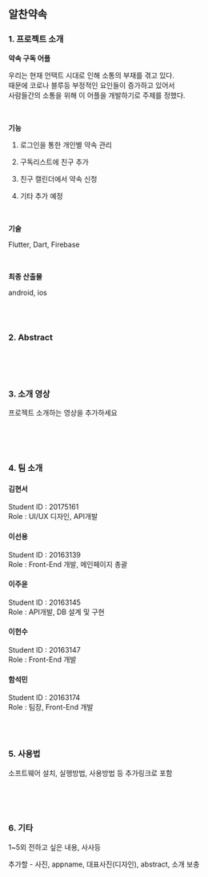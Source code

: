 ## 알찬약속

### 1. 프로젝트 소개

  **약속 구독 어플**

우리는 현재 언택트 시대로 인해 소통의 부재를 겪고 있다. <br>
때문에 코로나 블루등 부정적인 요인들이 증가하고 있어서 <br>
사람들간의 소통을 위해 이 어플을 개발하기로 주제를 정했다.<br>

<br>

**기능** 

1) 로그인을 통한 개인별 약속 관리

2) 구독리스트에 친구 추가

3) 친구 캘린더에서 약속 신청

4) 기타 추가 예정

<br>

**기술**

Flutter, Dart, Firebase

<br>

**최종 산출물**

android, ios

<br>
<br>

### 2. Abstract<br>

<br>
<br>
<br>

### 3. 소개 영상

프로젝트 소개하는 영상을 추가하세요

<br>
<br>
<br>

### 4. 팀 소개

#### 김현서 <br>
Student ID : 20175161   
Role : UI/UX 디자인, API개발
  <br>   

#### 이선용 <br>
Student ID : 20163139 <br>
Role : Front-End 개발, 메인페이지 총괄
   <br>

#### 이주윤 <br>
Student ID : 20163145 <br>
Role : API개발, DB 설계 및 구현
   <br>

#### 이헌수 <br>
Student ID : 20163147 <br>
Role : Front-End 개발
   <br>    

#### 함석민 <br>
Student ID : 20163174 <br>
Role : 팀장, Front-End 개발

   <br>
   <br>

### 5. 사용법

소프트웨어 설치, 실행방법, 사용방법 등 추가링크로 포함


<br>
<br>
<br>

### 6. 기타

1~5외 전하고 싶은 내용, 사사등

추가할  - 사진, appname, 대표사진(디자인), abstract, 소개 보충
